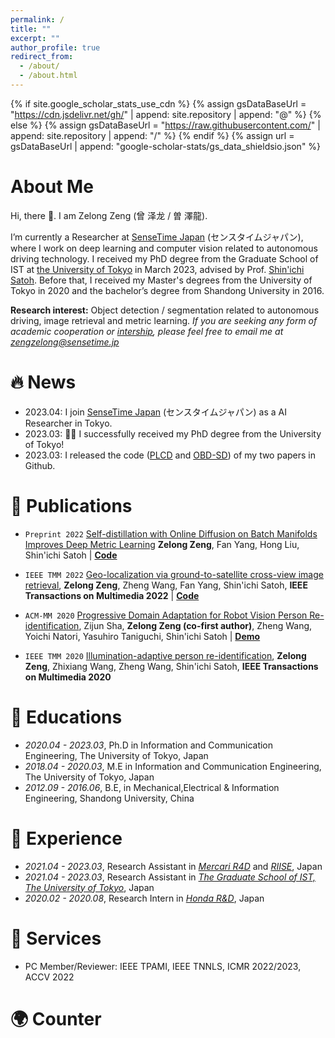 ```yaml
---
permalink: /
title: ""
excerpt: ""
author_profile: true
redirect_from: 
  - /about/
  - /about.html
---
```


{% if site.google_scholar_stats_use_cdn %}
{% assign gsDataBaseUrl = "https://cdn.jsdelivr.net/gh/" | append: site.repository | append: "@" %}
{% else %}
{% assign gsDataBaseUrl = "https://raw.githubusercontent.com/" | append: site.repository | append: "/" %}
{% endif %}
{% assign url = gsDataBaseUrl | append: "google-scholar-stats/gs_data_shieldsio.json" %}

<span class='anchor' id='about-me'></span>

# About Me

Hi, there 👋. I am Zelong Zeng (曾 泽龙 / 曽 澤龍). 

I’m currently a Researcher at [SenseTime Japan](https://www.sensetime.jp/) (センスタイムジャパン), where I work on deep learning and computer vision related to autonomous driving technology. I received my PhD degree from the Graduate School of IST at [the University of Tokyo](https://www.i.u-tokyo.ac.jp/index.shtml) in March 2023, advised by Prof. [Shin'ichi Satoh](https://scholar.google.com/citations?hl=en&user=7aEF5cQAAAAJ&view_op=list_works&sortby=pubdate). Before that, I received my Master's degrees from the University of Tokyo in 2020 and the bachelor’s degree from Shandong University in 2016. 

**Research interest:** Object detection / segmentation related to autonomous driving, image retrieval and metric learning. *If you are seeking any form of academic cooperation or [intership](https://www.sensetime.jp/joinus/internship), please feel free to email me at [zengzelong@sensetime.jp](zengzelong@sensetime.jp)* 


# 🔥 News
- 2023.04: I join [SenseTime Japan](https://www.sensetime.jp/) (センスタイムジャパン) as a AI Researcher in Tokyo. 
- 2023.03: 🎉🎉 I successfully received my PhD degree from the University of Tokyo! 
- 2023.03: I released the code ([PLCD](https://github.com/ZelongZeng/PLCD) and [OBD-SD](https://github.com/ZelongZeng/OBD-SD_Pytorch)) of my two papers in Github. 

# 📝 Publications 
- ``Preprint 2022`` [Self-distillation with Online Diffusion on Batch Manifolds Improves Deep Metric Learning](https://arxiv.org/abs/2211.07566) **Zelong Zeng**, Fan Yang, Hong Liu, Shin'ichi Satoh \| [**Code**](https://github.com/ZelongZeng/OBD-SD_Pytorch) 
- ``IEEE TMM 2022`` [Geo-localization via ground-to-satellite cross-view image retrieval](https://ieeexplore.ieee.org/abstract/document/9684950), **Zelong Zeng**, Zheng Wang, Fan Yang, Shin'ichi Satoh, **IEEE Transactions on Multimedia 2022** \| [**Code**](https://github.com/ZelongZeng/PLCD) 

- ``ACM-MM 2020`` [Progressive Domain Adaptation for Robot Vision Person Re-identification](https://dl.acm.org/doi/abs/10.1145/3394171.3414358), Zijun Sha, **Zelong Zeng (co-first author)**, Zheng Wang, Yoichi Natori, Yasuhiro Taniguchi, Shin'ichi Satoh \| [**Demo**](https://www.youtube.com/watch?v=W8W_N0vrHsQ) 
- ``IEEE TMM 2020`` [Illumination-adaptive person re-identification](https://ieeexplore.ieee.org/abstract/document/8970561), **Zelong Zeng**, Zhixiang Wang, Zheng Wang, Shin'ichi Satoh, **IEEE Transactions on Multimedia 2020**

# 📖 Educations
- *2020.04 - 2023.03*, Ph.D in Information and Communication Engineering, The University of Tokyo, Japan
- *2018.04 - 2020.03*, M.E in Information and Communication Engineering, The University of Tokyo, Japan
- *2012.09 - 2016.06*, B.E, in Mechanical,Electrical & Information Engineering, Shandong University, China

# 💼 Experience 
- *2021.04 - 2023.03*, Research Assistant in *[Mercari R4D](https://r4d.mercari.com/)* and *[RIISE](https://www.riise.u-tokyo.ac.jp/)*, Japan
- *2021.04 - 2023.03*, Research Assistant in *[The Graduate School of IST, The University of Tokyo](https://www.i.u-tokyo.ac.jp/index.shtml)*, Japan
- *2020.02 - 2020.08*, Research Intern in *[Honda R&D](https://www.honda.co.jp/RandD/)*, Japan

# 📄 Services
- PC Member/Reviewer: IEEE TPAMI, IEEE TNNLS, ICMR 2022/2023, ACCV 2022

# 🌍 Counter
<body><script type='text/javascript' id='clustrmaps' src='//cdn.clustrmaps.com/map_v2.js?cl=ffffff&w=300&t=tt&d=aP7zqirnyoPerf9ekBm9MXOpO-5Kg6Id32veLKW-cdU&co=2d78ad&ct=ffffff&cmo=3acc3a&cmn=ff5353'></script></body>
